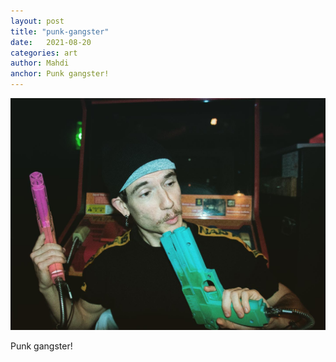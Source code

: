 ```yaml
---
layout: post
title: "punk-gangster"
date:   2021-08-20
categories: art
author: Mahdi
anchor: Punk gangster!
---
```


![punk-gangster](/img/arts/punk-gangster.jpg)


<span class='image-details'>
Punk gangster!
</span>

